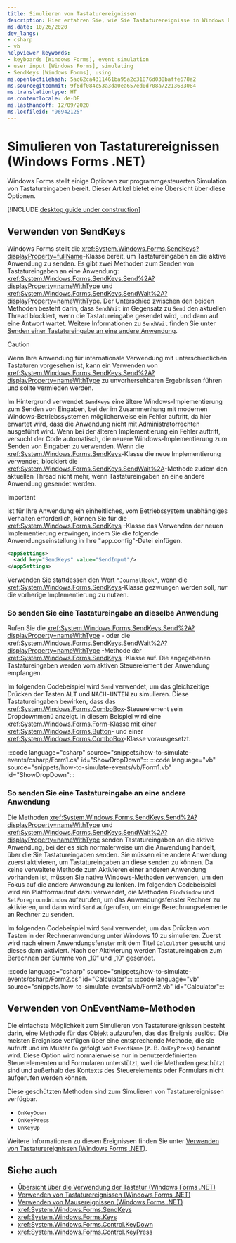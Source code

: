 ```yaml
---
title: Simulieren von Tastaturereignissen
description: Hier erfahren Sie, wie Sie Tastaturereignisse in Windows Forms für .NET simulieren.
ms.date: 10/26/2020
dev_langs:
- csharp
- vb
helpviewer_keywords:
- keyboards [Windows Forms], event simulation
- user input [Windows Forms], simulating
- SendKeys [Windows Forms], using
ms.openlocfilehash: 5ac62ca4311461ba95a2c31876d038baffe678a2
ms.sourcegitcommit: 9f6df084c53a3da0ea657ed0d708a72213683084
ms.translationtype: HT
ms.contentlocale: de-DE
ms.lasthandoff: 12/09/2020
ms.locfileid: "96942125"
---
```

# <a name="how-to-simulate-keyboard-events-windows-forms-net"></a>Simulieren von Tastaturereignissen (Windows Forms .NET)

Windows Forms stellt einige Optionen zur programmgesteuerten Simulation von Tastatureingaben bereit. Dieser Artikel bietet eine Übersicht über diese Optionen.

[!INCLUDE [desktop guide under construction](../../includes/desktop-guide-preview-note.md)]

## <a name="use-sendkeys"></a>Verwenden von SendKeys

Windows Forms stellt die <xref:System.Windows.Forms.SendKeys?displayProperty=fullName>-Klasse bereit, um Tastatureingaben an die aktive Anwendung zu senden. Es gibt zwei Methoden zum Senden von Tastatureingaben an eine Anwendung: <xref:System.Windows.Forms.SendKeys.Send%2A?displayProperty=nameWithType> und <xref:System.Windows.Forms.SendKeys.SendWait%2A?displayProperty=nameWithType>. Der Unterschied zwischen den beiden Methoden besteht darin, dass `SendWait` im Gegensatz zu `Send` den aktuellen Thread blockiert, wenn die Tastatureingabe gesendet wird, und dann auf eine Antwort wartet. Weitere Informationen zu `SendWait` finden Sie unter [Senden einer Tastatureingabe an eine andere Anwendung](#to-send-a-keystroke-to-a-different-application).

> [!CAUTION]
> Wenn Ihre Anwendung für internationale Verwendung mit unterschiedlichen Tastaturen vorgesehen ist, kann ein Verwenden von <xref:System.Windows.Forms.SendKeys.Send%2A?displayProperty=nameWithType> zu unvorhersehbaren Ergebnissen führen und sollte vermieden werden.

Im Hintergrund verwendet `SendKeys` eine ältere Windows-Implementierung zum Senden von Eingaben, bei der im Zusammenhang mit modernen Windows-Betriebssystemen möglicherweise ein Fehler auftritt, da hier erwartet wird, dass die Anwendung nicht mit Administratorrechten ausgeführt wird. Wenn bei der älteren Implementierung ein Fehler auftritt, versucht der Code automatisch, die neuere Windows-Implementierung zum Senden von Eingaben zu verwenden. Wenn die <xref:System.Windows.Forms.SendKeys>-Klasse die neue Implementierung verwendet, blockiert die <xref:System.Windows.Forms.SendKeys.SendWait%2A>-Methode zudem den aktuellen Thread nicht mehr, wenn Tastatureingaben an eine andere Anwendung gesendet werden.

> [!IMPORTANT]
> Ist für Ihre Anwendung ein einheitliches, vom Betriebssystem unabhängiges Verhalten erforderlich, können Sie für die <xref:System.Windows.Forms.SendKeys> -Klasse das Verwenden der neuen Implementierung erzwingen, indem Sie die folgende Anwendungseinstellung in Ihre "app.config"-Datei einfügen.
>
> ```xml
> <appSettings>
>   <add key="SendKeys" value="SendInput"/>
> </appSettings>
> ```
>
> Verwenden Sie stattdessen den Wert `"JournalHook"`, wenn die <xref:System.Windows.Forms.SendKeys>-Klasse gezwungen werden soll, _nur_ die vorherige Implementierung zu nutzen.

### <a name="to-send-a-keystroke-to-the-same-application"></a>So senden Sie eine Tastatureingabe an dieselbe Anwendung

Rufen Sie die <xref:System.Windows.Forms.SendKeys.Send%2A?displayProperty=nameWithType> - oder die <xref:System.Windows.Forms.SendKeys.SendWait%2A?displayProperty=nameWithType> -Methode der <xref:System.Windows.Forms.SendKeys> -Klasse auf. Die angegebenen Tastatureingaben werden vom aktiven Steuerelement der Anwendung empfangen.

Im folgenden Codebeispiel wird `Send` verwendet, um das gleichzeitige Drücken der Tasten <kbd>ALT</kbd> und <kbd>NACH-UNTEN</kbd> zu simulieren. Diese Tastatureingaben bewirken, dass das <xref:System.Windows.Forms.ComboBox>-Steuerelement sein Dropdownmenü anzeigt. In diesem Beispiel wird eine <xref:System.Windows.Forms.Form>-Klasse mit einer <xref:System.Windows.Forms.Button>- und einer <xref:System.Windows.Forms.ComboBox>-Klasse vorausgesetzt.

:::code language="csharp" source="snippets/how-to-simulate-events/csharp/Form1.cs" id="ShowDropDown":::
:::code language="vb" source="snippets/how-to-simulate-events/vb/Form1.vb" id="ShowDropDown":::

### <a name="to-send-a-keystroke-to-a-different-application"></a>So senden Sie eine Tastatureingabe an eine andere Anwendung

Die Methoden <xref:System.Windows.Forms.SendKeys.Send%2A?displayProperty=nameWithType> und <xref:System.Windows.Forms.SendKeys.SendWait%2A?displayProperty=nameWithType> senden Tastatureingaben an die aktive Anwendung, bei der es sich normalerweise um die Anwendung handelt, über die Sie Tastatureingaben senden. Sie müssen eine andere Anwendung zuerst aktivieren, um Tastatureingaben an diese senden zu können. Da keine verwaltete Methode zum Aktivieren einer anderen Anwendung vorhanden ist, müssen Sie native Windows-Methoden verwenden, um den Fokus auf die andere Anwendung zu lenken. Im folgenden Codebeispiel wird ein Plattformaufruf dazu verwendet, die Methoden `FindWindow` und `SetForegroundWindow` aufzurufen, um das Anwendungsfenster Rechner zu aktivieren, und dann wird `Send` aufgerufen, um einige Berechnungselemente an Rechner zu senden.

Im folgenden Codebeispiel wird `Send` verwendet, um das Drücken von Tasten in der Rechneranwendung unter Windows 10 zu simulieren. Zuerst wird nach einem Anwendungsfenster mit dem Titel `Calculator` gesucht und dieses dann aktiviert. Nach der Aktivierung werden Tastatureingaben zum Berechnen der Summe von „10“ und „10“ gesendet.

:::code language="csharp" source="snippets/how-to-simulate-events/csharp/Form2.cs" id="Calculator":::
:::code language="vb" source="snippets/how-to-simulate-events/vb/Form2.vb" id="Calculator":::

## <a name="use-oneventname-methods"></a>Verwenden von OnEventName-Methoden

Die einfachste Möglichkeit zum Simulieren von Tastaturereignissen besteht darin, eine Methode für das Objekt aufzurufen, das das Ereignis auslöst. Die meisten Ereignisse verfügen über eine entsprechende Methode, die sie aufruft und im Muster `On` gefolgt von `EventName` (z. B. `OnKeyPress`) benannt wird. Diese Option wird normalerweise nur in benutzerdefinierten Steuerelementen und Formularen unterstützt, weil die Methoden geschützt sind und außerhalb des Kontexts des Steuerelements oder Formulars nicht aufgerufen werden können.

Diese geschützten Methoden sind zum Simulieren von Tastaturereignissen verfügbar.

- `OnKeyDown`
- `OnKeyPress`
- `OnKeyUp`

Weitere Informationen zu diesen Ereignissen finden Sie unter [Verwenden von Tastaturereignissen (Windows Forms .NET)](events.md).

## <a name="see-also"></a>Siehe auch

- [Übersicht über die Verwendung der Tastatur (Windows Forms .NET)](overview.md)
- [Verwenden von Tastaturereignissen (Windows Forms .NET)](events.md)
- [Verwenden von Mausereignissen (Windows Forms .NET)](../input-mouse/events.md)
- <xref:System.Windows.Forms.SendKeys>
- <xref:System.Windows.Forms.Keys>
- <xref:System.Windows.Forms.Control.KeyDown>
- <xref:System.Windows.Forms.Control.KeyPress>
